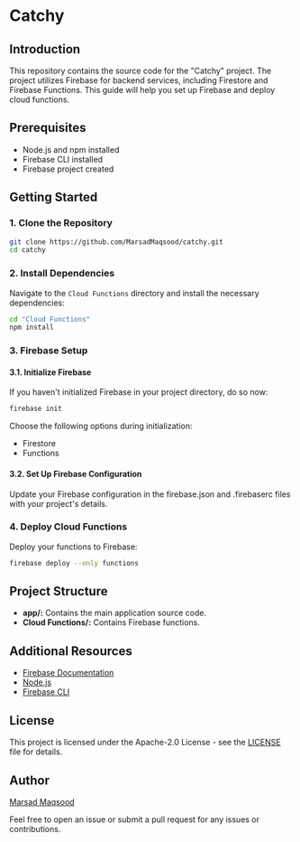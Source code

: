 # Catchy

## Introduction

This repository contains the source code for the "Catchy" project. The project utilizes Firebase for backend services, including Firestore and Firebase Functions. This guide will help you set up Firebase and deploy cloud functions.

## Prerequisites

- Node.js and npm installed
- Firebase CLI installed
- Firebase project created

## Getting Started

### 1. Clone the Repository

```bash
git clone https://github.com/MarsadMaqsood/catchy.git
cd catchy
```

### 2. Install Dependencies

Navigate to the `Cloud Functions` directory and install the necessary dependencies:

```bash
cd "Cloud Functions"
npm install
```

### 3. Firebase Setup

#### 3.1. Initialize Firebase

If you haven't initialized Firebase in your project directory, do so now:
```bash
firebase init
```

Choose the following options during initialization:

- Firestore
- Functions

#### 3.2. Set Up Firebase Configuration

Update your Firebase configuration in the firebase.json and .firebaserc files with your project's details.


### 4. Deploy Cloud Functions

Deploy your functions to Firebase:
```bash
firebase deploy --only functions
```

## Project Structure
- **app/:** Contains the main application source code.
- **Cloud Functions/:** Contains Firebase functions.

## Additional Resources
- [Firebase Documentation](https://firebase.google.com/docs/android/setup)
- [Node.js](https://nodejs.org/en)
- [Firebase CLI](https://firebase.google.com/docs/cli)


## License
This project is licensed under the Apache-2.0 License - see the [LICENSE](https://github.com/MarsadMaqsood/Catchy/blob/master/LICENSE) file for details.

## Author
[Marsad Maqsood](https://github.com/MarsadMaqsood)

Feel free to open an issue or submit a pull request for any issues or contributions.
